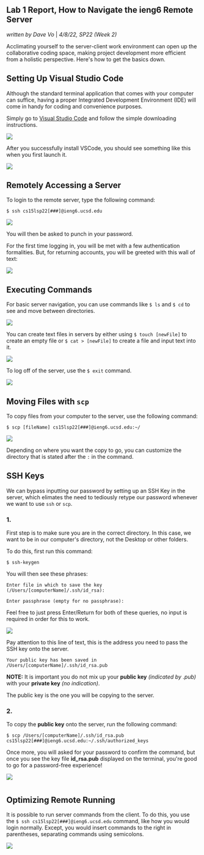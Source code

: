 ## Lab 1 Report, How to Navigate the ieng6 Remote Server

_written by Dave Vo_ | _4/8/22, SP22 (Week 2)_

Acclimating yourself to the server-client work environment can open up the collaborative coding space, making project development more efficient from a holistic perspective. Here's how to get the basics down.

## Setting Up Visual Studio Code

Although the standard terminal application that comes with your computer can suffice, having a proper Integrated Development Environment (IDE) will come in handy for coding and convenience purposes. 

Simply go to [Visual Studio Code](https://code.visualstudio.com) and follow the simple downloading instructions.

![](1.%20VSCode.png)

After you successfully install VSCode, you should see something like this when you first launch it.

![](1.5.%20VSCode%20Startup.png)

## Remotely Accessing a Server

To login to the remote server, type the following command:

`$ ssh cs15lsp22[###]@ieng6.ucsd.edu`

![](2.%20SSH%20Login.png)

You will then be asked to punch in your password.

For the first time logging in, you will be met with a few authentication formalities. But, for returning accounts, you will be greeted with this wall of text:

![](2.5.%20Successful%20Login.png)

## Executing Commands

For basic server navigation, you can use commands like `$ ls` and `$ cd` to see and move between directories.

![](3.%20Navigation.png)

You can create text files in servers by either using `$ touch [newFile]` to create an empty file or `$ cat > [newFile]` to create a file and input text into it.

![](3.50.%20Creating%20Text%20Files.png)

To log off of the server, use the `$ exit` command.

![](3.51.%20Navigation%20Again.png)

## Moving Files with `scp`

To copy files from your computer to the server, use the following command:

`$ scp [fileName] cs15lsp22[###]@ieng6.ucsd.edu:~/`

![](4.%20SCP.png)

Depending on where you want the copy to go, you can customize the directory that is stated after the `:` in the command.

## SSH Keys

We can bypass inputting our password by setting up an SSH Key in the server, which elimates the need to tediously retype our password whenever we want to use `ssh` or `scp`. 

### 1.
First step is to make sure you are in the correct directory. In this case, we want to be in our computer's directory, not the Desktop or other folders.

To do this, first run this command:

`$ ssh-keygen`

You will then see these phrases:

```
Enter file in which to save the key (/Users/[computerName]/.ssh/id_rsa):
```

```
Enter passphrase (empty for no passphrase):
```

Feel free to just press Enter/Return for both of these queries, no input is required in order for this to work.

![](5.%20SSH%20Key%20Generation.png)

Pay attention to this line of text, this is the address you need to pass the SSH key onto the server. 

```
Your public key has been saved in /Users/[computerName]/.ssh/id_rsa.pub
```

**NOTE:** It is important you do not mix up your **public key** _(indicated by .pub)_ with your **private key** _(no indication)_. 

The public key is the one you will be copying to the server.

### 2.

To copy the **public key** onto the server, run the following command:

`$ scp /Users/[computerName]/.ssh/id_rsa.pub cs15lsp22[###]@ieng6.ucsd.edu:~/.ssh/authorized_keys`

Once more, you will asked for your password to confirm the command, but once you see the key file **id_rsa.pub** displayed on the terminal, you're good to go for a password-free experience!

![](5.5.%20SCP%20Key.png)

#
## Optimizing Remote Running

It is possible to run server commands from the client. To do this, you use the `$ ssh cs15lsp22[###]@ieng6.ucsd.edu` command, like how you would login normally. Except, you would insert commands to the right in parentheses, separating commands using semicolons.

![](6.%20Remote-Server%20Commands.png)

#
